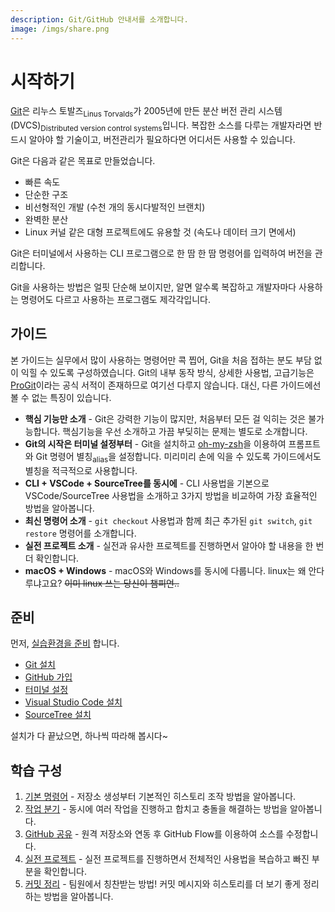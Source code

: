 ```yaml
---
description: Git/GitHub 안내서를 소개합니다.
image: /imgs/share.png
---
```


# 시작하기

[Git](https://git-scm.com/)은 리누스 토발즈<sub>Linus Torvalds</sub>가 2005년에 만든 분산 버전 관리 시스템(DVCS)<sub>Distributed version control systems</sub>입니다. 복잡한 소스를 다루는 개발자라면 반드시 알아야 할 기술이고, 버전관리가 필요하다면 어디서든 사용할 수 있습니다.

Git은 다음과 같은 목표로 만들었습니다.

- 빠른 속도
- 단순한 구조
- 비선형적인 개발 (수천 개의 동시다발적인 브랜치)
- 완벽한 분산
- Linux 커널 같은 대형 프로젝트에도 유용할 것 (속도나 데이터 크기 면에서)

Git은 터미널에서 사용하는 CLI 프로그램으로 한 땀 한 땀 명령어를 입력하여 버전을 관리합니다.

Git을 사용하는 방법은 얼핏 단순해 보이지만, 알면 알수록 복잡하고 개발자마다 사용하는 명령어도 다르고 사용하는 프로그램도 제각각입니다.

## 가이드

본 가이드는 실무에서 많이 사용하는 명령어만 콕 찝어, Git을 처음 접하는 분도 부담 없이 익힐 수 있도록 구성하였습니다. Git의 내부 동작 방식, 상세한 사용법, 고급기능은 [ProGit](https://git-scm.com/book/ko/v2)이라는 공식 서적이 존재하므로 여기선 다루지 않습니다. 대신, 다른 가이드에선 볼 수 없는 특징이 있습니다.

- **핵심 기능만 소개** - Git은 강력한 기능이 많지만, 처음부터 모든 걸 익히는 것은 불가능합니다. 핵심기능을 우선 소개하고 가끔 부딪히는 문제는 별도로 소개합니다.
- **Git의 시작은 터미널 설정부터** - Git을 설치하고 [oh-my-zsh](https://github.com/ohmyzsh/ohmyzsh)을 이용하여 프롬프트와 Git 명령어 별칭<sub>alias</sub>을 설정합니다. 미리미리 손에 익을 수 있도록 가이드에서도 별칭을 적극적으로 사용합니다.
- **CLI + VSCode + SourceTree를 동시에** - CLI 사용법을 기본으로 VSCode/SourceTree 사용법을 소개하고 3가지 방법을 비교하여 가장 효율적인 방법을 알아봅니다.
- **최신 명령어 소개** - `git checkout` 사용법과 함께 최근 추가된 `git switch`, `git restore` 명령어를 소개합니다.
- **실전 프로젝트 소개** - 실전과 유사한 프로젝트를 진행하면서 알아야 할 내용을 한 번 더 확인합니다.
- **macOS + Windows** - macOS와 Windows를 동시에 다룹니다. linux는 왜 안다루냐고요? ~~이미 linux 쓰는 당신이 챔피언..~~

## 준비

먼저, [실습환경을 준비](../prepare) 합니다.

- [Git 설치](./git-setup)
- [GitHub 가입](./github-setup)
- [터미널 설정](./terminal-setup)
- [Visual Studio Code 설치](./vscode-setup)
- [SourceTree 설치](./sourcetree-setup)

설치가 다 끝났으면, 하나씩 따라해 봅시다~

## 학습 구성

1. [기본 명령어](./basic) - 저장소 생성부터 기본적인 히스토리 조작 방법을 알아봅니다.
2. [작업 분기](./branch) - 동시에 여러 작업을 진행하고 합치고 충돌을 해결하는 방법을 알아봅니다.
3. [GitHub 공유](./github) - 원격 저장소와 연동 후 GitHub Flow를 이용하여 소스를 수정합니다.
4. [실전 프로젝트](./project) - 실전 프로젝트를 진행하면서 전체적인 사용법을 복습하고 빠진 부분을 확인합니다.
5. [커밋 정리](./commit) - 팀원에서 칭찬받는 방법! 커밋 메시지와 히스토리를 더 보기 좋게 정리하는 방법을 알아봅니다.
